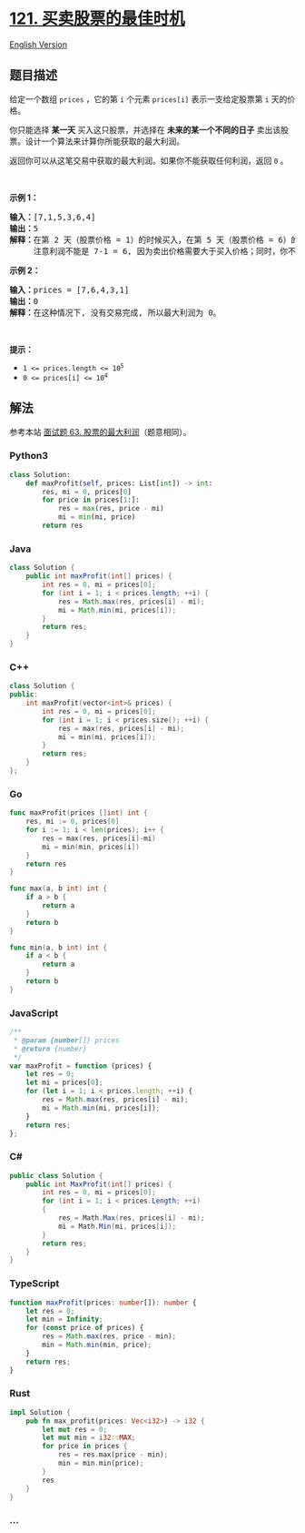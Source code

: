 # [121. 买卖股票的最佳时机](https://leetcode.cn/problems/best-time-to-buy-and-sell-stock)

[English Version](/solution/0100-0199/0121.Best%20Time%20to%20Buy%20and%20Sell%20Stock/README_EN.md)

## 题目描述

<!-- 这里写题目描述 -->

<p>给定一个数组 <code>prices</code> ，它的第 <code>i</code> 个元素 <code>prices[i]</code> 表示一支给定股票第 <code>i</code> 天的价格。</p>

<p>你只能选择 <strong>某一天</strong> 买入这只股票，并选择在 <strong>未来的某一个不同的日子</strong> 卖出该股票。设计一个算法来计算你所能获取的最大利润。</p>

<p>返回你可以从这笔交易中获取的最大利润。如果你不能获取任何利润，返回 <code>0</code> 。</p>

<p> </p>

<p><strong>示例 1：</strong></p>

<pre>
<strong>输入：</strong>[7,1,5,3,6,4]
<strong>输出：</strong>5
<strong>解释：</strong>在第 2 天（股票价格 = 1）的时候买入，在第 5 天（股票价格 = 6）的时候卖出，最大利润 = 6-1 = 5 。
     注意利润不能是 7-1 = 6, 因为卖出价格需要大于买入价格；同时，你不能在买入前卖出股票。
</pre>

<p><strong>示例 2：</strong></p>

<pre>
<strong>输入：</strong>prices = [7,6,4,3,1]
<strong>输出：</strong>0
<strong>解释：</strong>在这种情况下, 没有交易完成, 所以最大利润为 0。
</pre>

<p> </p>

<p><strong>提示：</strong></p>

<ul>
	<li><code>1 <= prices.length <= 10<sup>5</sup></code></li>
	<li><code>0 <= prices[i] <= 10<sup>4</sup></code></li>
</ul>

## 解法

<!-- 这里可写通用的实现逻辑 -->

参考本站 [面试题 63. 股票的最大利润](/lcof/%E9%9D%A2%E8%AF%95%E9%A2%9863.%20%E8%82%A1%E7%A5%A8%E7%9A%84%E6%9C%80%E5%A4%A7%E5%88%A9%E6%B6%A6/README.md?id=%E8%A7%A3%E6%B3%95)（题意相同）。

<!-- tabs:start -->

### **Python3**

<!-- 这里可写当前语言的特殊实现逻辑 -->

```python
class Solution:
    def maxProfit(self, prices: List[int]) -> int:
        res, mi = 0, prices[0]
        for price in prices[1:]:
            res = max(res, price - mi)
            mi = min(mi, price)
        return res
```

### **Java**

<!-- 这里可写当前语言的特殊实现逻辑 -->

```java
class Solution {
    public int maxProfit(int[] prices) {
        int res = 0, mi = prices[0];
        for (int i = 1; i < prices.length; ++i) {
            res = Math.max(res, prices[i] - mi);
            mi = Math.min(mi, prices[i]);
        }
        return res;
    }
}
```

### **C++**

```cpp
class Solution {
public:
    int maxProfit(vector<int>& prices) {
        int res = 0, mi = prices[0];
        for (int i = 1; i < prices.size(); ++i) {
            res = max(res, prices[i] - mi);
            mi = min(mi, prices[i]);
        }
        return res;
    }
};
```

### **Go**

```go
func maxProfit(prices []int) int {
	res, mi := 0, prices[0]
	for i := 1; i < len(prices); i++ {
		res = max(res, prices[i]-mi)
		mi = min(min, prices[i])
	}
	return res
}

func max(a, b int) int {
	if a > b {
		return a
	}
	return b
}

func min(a, b int) int {
	if a < b {
		return a
	}
	return b
}
```

### **JavaScript**

```js
/**
 * @param {number[]} prices
 * @return {number}
 */
var maxProfit = function (prices) {
    let res = 0;
    let mi = prices[0];
    for (let i = 1; i < prices.length; ++i) {
        res = Math.max(res, prices[i] - mi);
        mi = Math.min(mi, prices[i]);
    }
    return res;
};
```

### **C#**

```cs
public class Solution {
    public int MaxProfit(int[] prices) {
        int res = 0, mi = prices[0];
        for (int i = 1; i < prices.Length; ++i)
        {
            res = Math.Max(res, prices[i] - mi);
            mi = Math.Min(mi, prices[i]);
        }
        return res;
    }
}
```

### **TypeScript**

```ts
function maxProfit(prices: number[]): number {
    let res = 0;
    let min = Infinity;
    for (const price of prices) {
        res = Math.max(res, price - min);
        min = Math.min(min, price);
    }
    return res;
}
```

### **Rust**

```rust
impl Solution {
    pub fn max_profit(prices: Vec<i32>) -> i32 {
        let mut res = 0;
        let mut min = i32::MAX;
        for price in prices {
            res = res.max(price - min);
            min = min.min(price);
        }
        res
    }
}
```

### **...**

```

```

<!-- tabs:end -->
